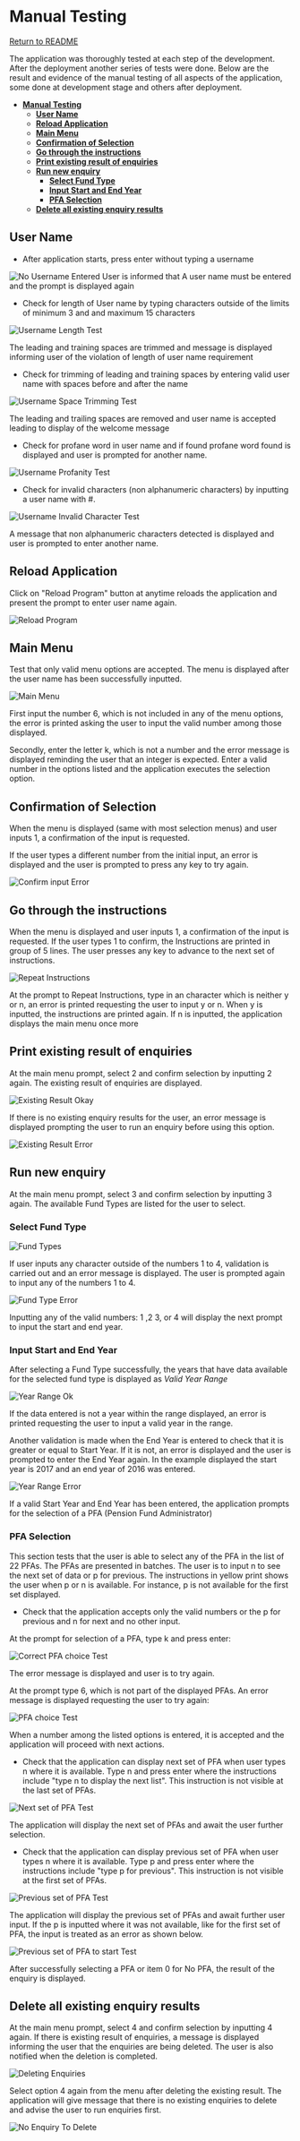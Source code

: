 # **Manual Testing**

[Return to README](https://github.com/Polyanyanwu/pension-adviser-pp3/blob/cabc6a439ce92cb7939c3de84c354c45f86528d7/README.md)

The application was thoroughly tested at each step of the development. After the deployment another series of tests were done. Below are the result and evidence of the manual testing of all aspects of the application, some done at development stage and others after deployment.

- [**Manual Testing**](#manual-testing)
  - [**User Name**](#user-name)
  - [**Reload Application**](#reload-application)
  - [**Main Menu**](#main-menu)
  - [**Confirmation of Selection**](#confirmation-of-selection)
  - [**Go through the instructions**](#go-through-the-instructions)
  - [**Print existing result of enquiries**](#print-existing-result-of-enquiries)
  - [**Run new enquiry**](#run-new-enquiry)
    - [**Select Fund Type**](#select-fund-type)
    - [**Input Start and End Year**](#input-start-and-end-year)
    - [**PFA Selection**](#pfa-selection)
  - [**Delete all existing enquiry results**](#delete-all-existing-enquiry-results)

## **User Name**

- After application starts, press enter without typing a username

![No Username Entered](/readme-docs/empty_username.png)
User is informed that A user name must be entered and the prompt is displayed again

- Check for length of User name by typing characters outside of the limits of minimum 3 and and maximum 15 characters

![Username Length Test](/readme-docs/username_length.png)

The leading and training spaces are trimmed and message is displayed informing user of the violation of length of user name requirement

- Check for trimming of leading and training spaces by entering valid user name with spaces before and after the name

![Username Space Trimming Test](/readme-docs/username_spaces_trim.png)

The leading and trailing spaces are removed and user name is accepted leading to display of the welcome message

- Check for profane word in user name and if found profane word found is displayed and user is prompted for another name.

![Username Profanity Test](/readme-docs/profanity_test.png)

- Check for invalid characters (non alphanumeric characters) by inputting a user name with #.

![Username Invalid Character Test](/readme-docs/invalid_char_username.png)

A message that non alphanumeric characters detected is displayed and user is prompted to enter another name.

## **Reload Application**

Click on "Reload Program" button at anytime reloads the application and present the prompt to enter user name again.

![Reload Program](/readme-docs/reload.png)

## **Main Menu**

Test that only valid menu options are accepted. The menu is displayed after the user name has been successfully inputted.

![Main Menu](/readme-docs/menu_test.png)

First input the number 6, which is not included in any of the menu options, the error is printed asking the user to input the valid number among those displayed.

Secondly, enter the letter k, which is not a number and the error message is displayed reminding the user that an integer is expected. Enter a valid number in the options listed and the application executes the selection option.

## **Confirmation of Selection**

When the menu is displayed (same with most selection menus) and user inputs 1, a confirmation of the input is requested.

If the user types a different number from the initial input, an error is displayed and the user is prompted to press any key to try again.

![Confirm input Error](/readme-docs/confirm_input_none.png)

## **Go through the instructions**

When the menu is displayed and user inputs 1, a confirmation of the input is requested. If the user types 1 to confirm, the Instructions are printed in group of 5 lines. The user presses any key to advance to the next set of instructions.

![Repeat Instructions](/readme-docs/repeat_instruction_error.png)

At the prompt to Repeat Instructions, type in an character which is neither y or n, an error is printed requesting the user to input y or n. When y is inputted, the instructions are printed again. If n is inputted, the application displays the main menu once more

## **Print existing result of enquiries**

At the main menu prompt, select 2 and confirm selection by inputting 2 again.
The existing result of enquiries are displayed.

![Existing Result Okay](/readme-docs/enquiry_result_ok.png)

If there is no existing enquiry results for the user, an error message is displayed prompting the user to run an enquiry before using this option.

![Existing Result Error](/readme-docs/enquiry_result_none.png)

## **Run new enquiry**

At the main menu prompt, select 3 and confirm selection by inputting 3 again. The available Fund Types are listed for the user to select.

### **Select Fund Type**

![Fund Types](/readme-docs/select_fund.png)

If user inputs any character outside of the numbers 1 to 4, validation is carried out and an error message is displayed. The user is prompted again to input any of the numbers 1 to 4.

![Fund Type Error](/readme-docs/select_fund_none.png)

Inputting any of the valid numbers: 1 ,2 3, or 4 will display the next prompt to input the start and end year.

### **Input Start and End Year**

After selecting a Fund Type successfully, the years that have data available for the selected fund type is displayed as *Valid Year Range*

![Year Range Ok](/readme-docs/year_range_ok.png)

If the data entered is not a year within the range displayed, an error is printed requesting the user to input a valid year in the range.

Another validation is made when the End Year is entered to check that it is greater or equal to Start Year. If it is not, an error is displayed and the user is prompted to enter the End Year again. In the example displayed the start year is 2017 and an end year of 2016 was entered.

![Year Range Error](/readme-docs/end_year_error.png)

If a valid Start Year and End Year has been entered, the application prompts for the selection of a PFA (Pension Fund Administrator)

### **PFA Selection**

This section tests that the user is able to select any of the PFA in the list of 22 PFAs. The PFAs are presented in batches. The user is to input n to see the next set of data or p for previous. The instructions in yellow print shows the user when p or n is available. For instance, p is not available for the first set displayed.

- Check that the application accepts only the valid numbers or the p for previous and n for next and no other input.

At the prompt for selection of a PFA, type k and press enter:

![Correct PFA choice Test](/readme-docs/validate_pfa_choice.png)

The error message is displayed and user is to try again.

At the prompt type 6, which is not part of the displayed PFAs. An error message is displayed requesting the user to try again:

![PFA choice Test](/readme-docs/validate_pfa_choice_num.png)

When a number among the listed options is entered, it is accepted and the application will proceed with next actions.

- Check that the application can display next set of PFA when user types n where it is available.
Type n and press enter where the instructions include "type n to display the next list". This instruction is not visible at the last set of PFAs.

![Next set of PFA Test](/readme-docs/validate_pfa_choice_press_n.png)

The application will display the next set of PFAs and await the user further selection.

- Check that the application can display previous set of PFA when user types n where it is available.
Type p and press enter where the instructions include "type p for previous". This instruction is not visible at the first set of PFAs.

![Previous set of PFA Test](/readme-docs/validate_pfa_choice_press_p.png)

The application will display the previous set of PFAs and await further user input.
If the p is inputted where it was not available, like for the first set of PFA, the input is treated as an error as shown below.

![Previous set of PFA to start Test](/readme-docs/validate_pfa_choice_press_p_to_start.png)

After successfully selecting a PFA or item 0 for No PFA, the result of the enquiry is displayed.

## **Delete all existing enquiry results**

At the main menu prompt, select 4 and confirm selection by inputting 4 again. If there is existing result of enquiries, a message is displayed informing the user that the enquiries are being deleted. The user is also notified when the deletion is completed.

![Deleting Enquiries](/readme-docs/delete_result_error.png)

Select option 4 again from the menu after deleting the existing result. The application will give message that there is no existing enquiries to delete and advise the user to run enquiries first.

![No Enquiry To Delete](/readme-docs/enquiry_result_none.png)
